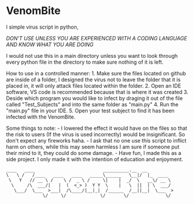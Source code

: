 # VenomBite
I simple virus script in python, 

*DON'T USE UNLESS YOU ARE EXPERIENCED WITH A CODING LANGUAGE AND KNOW WHAT YOU ARE DOING*

I would not use this in a main directory unless you want to look through every python file in the directory to make sure nothing of it is left.

How to use in a controlled manner:
    1. Make sure the files located on github are inside of a folder, I designed the virus not to leave the folder that it is placed in, it will only attack files located within the folder.
    2. Open an IDE software, VS code is recommended because that is where it was created
    3. Deside which program you would like to infect by draging it out of the file called "Test_Subjects" and into the same folder as "main.py"
    4. Run the "main.py" file in your IDE. 
    5. Open your test subject to find it has been infected with the VenomBite.

Some things to note:
    - I lowered the effect it would have on the files so that the risk to users (If the virus is used incorrectly) would be insignificant. So don't expect any fireworks haha.
    - I ask that no one use this script to inflict harm on others, while this may seem harmless I am sure if someone put their mind to it, they could do some damage.
    - Have fun, I made this as a side project. I only made it with the intention of education and enjoyment.


```
____   ____                          __________.__  __          
\   \ /   /____   ____   ____   _____\______   \__|/  |_  ____  
 \   Y   // __ \ /    \ /  _ \ /     \|    |  _/  \   __\/ __ \ 
  \     /\  ___/|   |  (  <_> )  Y Y  \    |   \  ||  | \  ___/ 
   \___/  \___  >___|  /\____/|__|_|  /______  /__||__|  \___  >
              \/     \/             \/       \/              \/
```
